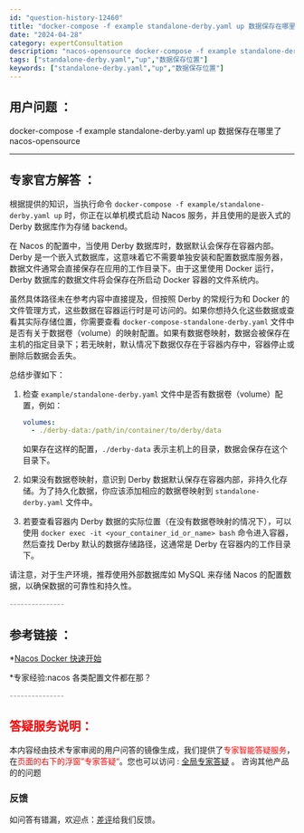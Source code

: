 ```yaml
---
id: "question-history-12460"
title: "docker-compose -f example standalone-derby.yaml up 数据保存在哪里了 nacos-opensource"
date: "2024-04-28"
category: expertConsultation
description: "nacos-opensource docker-compose -f example standalone-derby.yaml up 数据保存在哪里了"
tags: ["standalone-derby.yaml","up","数据保存位置"]
keywords: ["standalone-derby.yaml","up","数据保存位置"]
---
```


## 用户问题 ： 
 docker-compose -f example standalone-derby.yaml up 数据保存在哪里了
 nacos-opensource 

---------------
## 专家官方解答 ：

根据提供的知识，当执行命令 `docker-compose -f example/standalone-derby.yaml up` 时，你正在以单机模式启动 Nacos 服务，并且使用的是嵌入式的 Derby 数据库作为存储 backend。

在 Nacos 的配置中，当使用 Derby 数据库时，数据默认会保存在容器内部。Derby 是一个嵌入式数据库，这意味着它不需要单独安装和配置数据库服务器，数据文件通常会直接保存在应用的工作目录下。由于这里使用 Docker 运行，Derby 数据库的数据文件将会保存在所启动 Docker 容器的文件系统内。

虽然具体路径未在参考内容中直接提及，但按照 Derby 的常规行为和 Docker 的文件管理方式，这些数据在容器运行时是可访问的。如果你想持久化这些数据或查看其实际存储位置，你需要查看 `docker-compose-standalone-derby.yaml` 文件中是否有关于数据卷（volume）的映射配置。如果有数据卷映射，数据会被保存在主机的指定目录下；若无映射，默认情况下数据仅存在于容器内存中，容器停止或删除后数据会丢失。

总结步骤如下：
1. 检查 `example/standalone-derby.yaml` 文件中是否有数据卷（volume）配置，例如：
   ```yaml
   volumes:
     - ./derby-data:/path/in/container/to/derby/data
   ```
   如果存在这样的配置，`./derby-data` 表示主机上的目录，数据会保存在这个目录下。

2. 如果没有数据卷映射，意识到 Derby 数据默认保存在容器内部，非持久化存储。为了持久化数据，你应该添加相应的数据卷映射到 `standalone-derby.yaml` 文件中。

3. 若要查看容器内 Derby 数据的实际位置（在没有数据卷映射的情况下），可以使用 `docker exec -it <your_container_id_or_name> bash` 命令进入容器，然后查找 Derby 默认的数据存储路径，这通常是 Derby 在容器内的工作目录下。

请注意，对于生产环境，推荐使用外部数据库如 MySQL 来存储 Nacos 的配置数据，以确保数据的可靠性和持久性。


<font color="#949494">---------------</font> 


## 参考链接 ：

*[Nacos Docker 快速开始](https://nacos.io/docs/latest/quickstart/quick-start-docker)
 
 *专家经验:nacos 各类配置文件都在那？ 


 <font color="#949494">---------------</font> 
 


## <font color="#FF0000">答疑服务说明：</font> 

本内容经由技术专家审阅的用户问答的镜像生成，我们提供了<font color="#FF0000">专家智能答疑服务</font>，在<font color="#FF0000">页面的右下的浮窗”专家答疑“</font>。您也可以访问 : [全局专家答疑](https://opensource.alibaba.com/chatBot) 。 咨询其他产品的的问题

### 反馈
如问答有错漏，欢迎点：[差评](https://ai.nacos.io/user/feedbackByEnhancerGradePOJOID?enhancerGradePOJOId=12465)给我们反馈。
